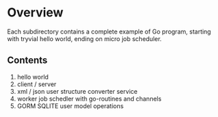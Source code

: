 # Overview

Each subdirectory contains a complete example of Go program, starting
with tryvial hello world, ending on micro job scheduler.

## Contents

1. hello world
2. client / server
3. xml / json user structure converter service
4. worker job schedler with go-routines and channels
5. GORM SQLITE user model operations